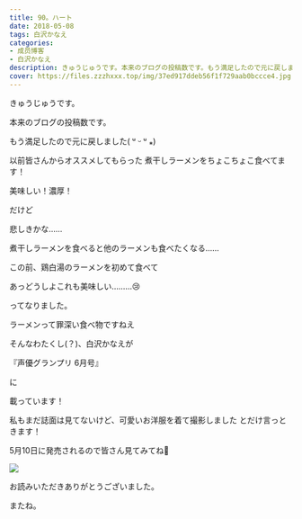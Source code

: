 ```yaml
---
title: 90。ハート
date: 2018-05-08
tags: 白沢かなえ
categories: 
- 成员博客
- 白沢かなえ
description: きゅうじゅうです。本来のブログの投稿数です。もう満足したので元に戻しました( ᵘ ᵕ ᵘ ⁎)以前皆さんからオススメしてもらった...
cover: https://files.zzzhxxx.top/img/37ed917ddeb56f1f729aab0bccce4.jpg 
---
```








きゅうじゅうです。






本来のブログの投稿数です。







もう満足したので元に戻しました( ᵘ ᵕ ᵘ ⁎)
















以前皆さんからオススメしてもらった
煮干しラーメンをちょこちょこ食べてます！




美味しい！濃厚！






だけど


悲しきかな……








煮干しラーメンを食べると他のラーメンも食べたくなる……







この前、鶏白湯のラーメンを初めて食べて




あっどうしよこれも美味しい………😢



ってなりました。









ラーメンって罪深い食べ物ですねえ














そんなわたくし(？)、白沢かなえが





『声優グランプリ 6月号』




に




載っています！







私もまだ誌面は見てないけど、可愛いお洋服を着て撮影しました とだけ言っときます！






5月10日に発売されるので皆さん見てみてね🌷




![](https://files.zzzhxxx.top/img/37ed917ddeb56f1f729aab0bccce4.jpg)










お読みいただきありがとうございました。

またね。


